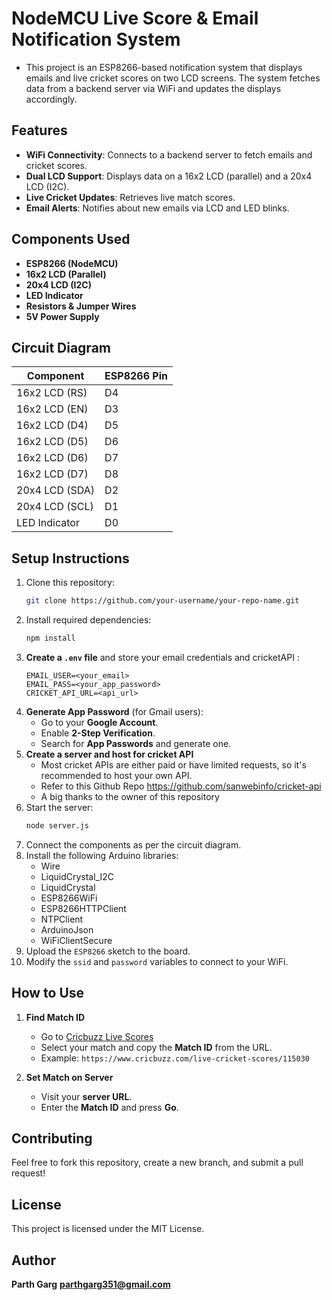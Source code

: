 # NodeMCU Live Score & Email Notification System
   - This project is an ESP8266-based notification system that displays emails and live cricket scores on two LCD screens. The system fetches data from a backend server via WiFi and updates the displays accordingly.

## Features
- **WiFi Connectivity**: Connects to a backend server to fetch emails and cricket scores.
- **Dual LCD Support**: Displays data on a 16x2 LCD (parallel) and a 20x4 LCD (I2C).
- **Live Cricket Updates**: Retrieves live match scores.
- **Email Alerts**: Notifies about new emails via LCD and LED blinks.

## Components Used
- **ESP8266 (NodeMCU)**
- **16x2 LCD (Parallel)**
- **20x4 LCD (I2C)**
- **LED Indicator**
- **Resistors & Jumper Wires**
- **5V Power Supply**

## Circuit Diagram

| Component      | ESP8266 Pin |
|----------------|-------------|
| 16x2 LCD (RS)  | D4          |
| 16x2 LCD (EN)  | D3          |
| 16x2 LCD (D4)  | D5          |
| 16x2 LCD (D5)  | D6          |
| 16x2 LCD (D6)  | D7          |
| 16x2 LCD (D7)  | D8          |
| 20x4 LCD (SDA) | D2          |
| 20x4 LCD (SCL) | D1          |
| LED Indicator  | D0          |

## Setup Instructions
1. Clone this repository:
   ```sh
   git clone https://github.com/your-username/your-repo-name.git
   ```
2. Install required dependencies:
   ```sh
   npm install
   ```   
3. **Create a `.env` file** and store your email credentials and cricketAPI :
   ```env
   EMAIL_USER=<your_email>
   EMAIL_PASS=<your_app_password>
   CRICKET_API_URL=<api_url>
   ```
4. **Generate App Password** (for Gmail users):
   - Go to your **Google Account**.
   - Enable **2-Step Verification**.
   - Search for **App Passwords** and generate one.
5. **Create a server and host for cricket API**
   - Most cricket APIs are either paid or have limited requests, so it's recommended to host your own API.
   - Refer to this Github Repo https://github.com/sanwebinfo/cricket-api 
   - A big thanks to the owner of this repository 
6. Start the server:
   ```sh
   node server.js
   ```
7. Connect the components as per the circuit diagram.
8. Install the following Arduino libraries:
   - Wire  
   - LiquidCrystal_I2C  
   - LiquidCrystal  
   - ESP8266WiFi  
   - ESP8266HTTPClient  
   - NTPClient  
   - ArduinoJson  
   - WiFiClientSecure  
9. Upload the `ESP8266` sketch to the board.
10. Modify the `ssid` and `password` variables to connect to your WiFi.

## How to Use

1. **Find Match ID**
   - Go to [Cricbuzz Live Scores](https://www.cricbuzz.com/live-cricket-scores/)
   - Select your match and copy the **Match ID** from the URL.
   - Example: `https://www.cricbuzz.com/live-cricket-scores/115030`

2. **Set Match on Server**
   - Visit your **server URL**.
   - Enter the **Match ID** and press **Go**.


## Contributing
Feel free to fork this repository, create a new branch, and submit a pull request!

## License
This project is licensed under the MIT License.

## Author
**Parth Garg**
**parthgarg351@gmail.com**
